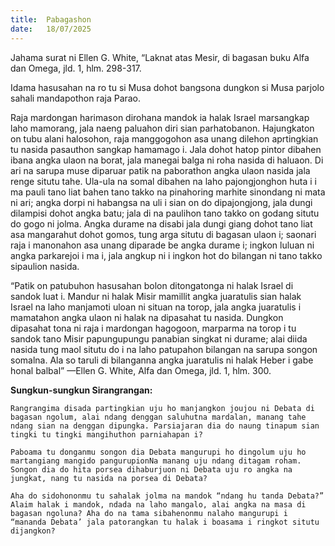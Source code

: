 ```yaml
---
title:  Pabagashon
date:   18/07/2025
---
```


Jahama surat ni Ellen G. White, “Laknat atas Mesir, di bagasan buku Alfa dan Omega, jld. 1, hlm. 298-317.

Idama hasusahan na ro tu si Musa dohot bangsona dungkon si Musa parjolo sahali mandapothon raja Parao.

Raja mardongan harimason dirohana mandok ia halak Israel marsangkap laho mamorang, jala naeng paluahon diri sian parhatobanon. Hajungkaton on tubu alani halosohon, raja manggogohon asa unang dilehon aprtingkian tu nasida pasauthon sangkap hamamago i. Jala dohot hatop pintor dibahen ibana angka ulaon na borat, jala manegai balga ni roha nasida di haluaon. Di ari na sarupa muse diparuar patik na paborathon angka ulaon nasida jala renge situtu tahe. Ula-ula na somal dibahen na laho pajongjonghon huta i i ma pauli tano liat bahen tano takko na pinahoring marhite sinondang ni mata ni ari; angka dorpi ni habangsa na uli i sian on do dipajongjong, jala dungi dilampisi dohot angka batu; jala di na paulihon tano takko on godang situtu do gogo ni jolma. Angka durame na disabi jala dungi giang dohot tano liat asa mangarahut dohot gomos, tung arga situtu di bagasan ulaon i; saonari raja i manonahon asa unang diparade be angka durame i; ingkon luluan ni angka parkarejoi i ma i, jala angkup ni i ingkon hot do bilangan ni tano takko sipaulion nasida.

“Patik on patubuhon hasusahan bolon ditongatonga ni halak Israel di sandok luat i. Mandur ni halak Misir mamillit angka juaratulis sian halak Israel na laho manjamoti uloan ni situan na torop, jala angka juaratulis i mamatahon angka ulaon ni halak na dipasahat tu nasida. Dungkon dipasahat tona ni raja i mardongan hagogoon, marparma na torop i tu sandok tano Misir papungupungu panabian singkat ni durame; alai diida nasida tung maol situtu do i na laho patupahon bilangan na sarupa songon somalna. Ala so taruli di bilanganna angka juaratulis ni halak Heber i gabe honal balbal” —Ellen G. White, Alfa dan Omega, jld. 1, hlm. 300.

**Sungkun-sungkun Sirangrangan:**

`Rangrangima disada partingkian uju ho manjangkon joujou ni Debata di bagasan ngolum, alai ndang denggan saluhutna mardalan, manang tahe ndang sian na denggan dipungka. Parsiajaran dia do naung tinapum sian tingki tu tingki mangihuthon parniahapan i?`

`Paboama tu donganmu songon dia Debata mangurupi ho dingolum uju ho martangiang mangido pangurupionNa manang uju ndang ditagam roham. Songon dia do hita porsea dihaburjuon ni Debata uju ro angka na jungkat, nang tu nasida na porsea di Debata?`

`Aha do sidohononmu tu sahalak jolma na mandok “ndang hu tanda Debata?” Alaim halak i mandok, ndada na laho mangalo, alai angka na masa di bagasan ngoluna? Aha do na tama sibahenonmu nalaho mangurupi i “mananda Debata’ jala patorangkan tu halak i boasama i ringkot situtu dijangkon?`